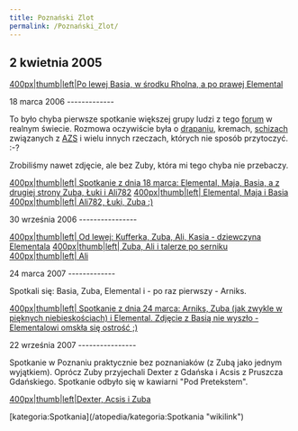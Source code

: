 ```yaml
---
title: Poznański Zlot
permalink: /Poznański_Zlot/
---
```


2 kwietnia 2005
---------------

[400px|thumb|left|Po lewej Basia, w środku Rholna, a po prawej Elemental](/Grafika:PoznanskiZlot01.jpg "wikilink")

<div style="clear: both">
</div>
18 marca 2006
-------------

To było chyba pierwsze spotkanie większej grupy ludzi z tego [forum](/atopedia/forum_dyskusyjne "wikilink") w realnym świecie. Rozmowa oczywiście była o [drapaniu](/atopedia/drapanie "wikilink"), kremach, [schizach](/atopedia/psychika "wikilink") związanych z [AZS](/atopedia/AZS "wikilink") i wielu innych rzeczach, których nie sposób przytoczyć. :-?

Zrobiliśmy nawet zdjęcie, ale bez Zuby, która mi tego chyba nie przebaczy.

[400px|thumb|left| Spotkanie z dnia 18 marca: Elemental, Maja, Basia, a z drugiej strony Zuba, Łuki i Ali782](/Grafika:Poznan2.jpg "wikilink") [400px|thumb|left| Elemental, Maja i Basia](/Grafika:Poznan4.jpg "wikilink") [400px|thumb|left| Ali782, Łuki, Zuba :)](/Grafika:Poznan3.jpg "wikilink")

<div style="clear: both">
</div>
30 września 2006
----------------

[400px|thumb|left| Od lewej: Kufferka, Zuba, Ali, Kasia - dziewczyna Elementala](/Grafika:Poznan1.jpg "wikilink") [400px|thumb|left| Zuba, Ali i talerze po serniku](/Grafika:Poznan2_.jpg "wikilink") [400px|thumb|left| Ali](/Grafika:Poznan3_.jpg "wikilink")

<div style="clear: both">
</div>
24 marca 2007
-------------

Spotkali się: Basia, Zuba, Elemental i - po raz pierwszy - Arniks.

[400px|thumb|left| Spotkanie z dnia 24 marca: Arniks, Zuba (jak zwykle w pięknych niebieskościach) i Elemental. Zdjęcie z Basią nie wyszło - Elementalowi omskła się ostrość ;)](/Grafika:Atopoznan.jpg "wikilink")

<div style="clear: both">
</div>
22 września 2007
----------------

Spotkanie w Poznaniu praktycznie bez poznaniaków (z Zubą jako jednym wyjątkiem). Oprócz Zuby przyjechali Dexter z Gdańska i Acsis z Pruszcza Gdańskiego. Spotkanie odbyło się w kawiarni "Pod Pretekstem".

[400px|thumb|left|Dexter, Acsis i Zuba](/Grafika:P1000203.JPG "wikilink")

<div style="clear: both">
</div>
[kategoria:Spotkania](/atopedia/kategoria:Spotkania "wikilink")